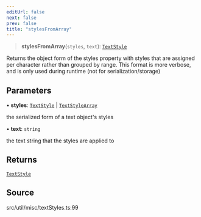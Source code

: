```yaml
---
editUrl: false
next: false
prev: false
title: "stylesFromArray"
---
```


> **stylesFromArray**(`styles`, `text`): [`TextStyle`](../../../type-aliases/TextStyle.md)

Returns the object form of the styles property with styles that are assigned per
character rather than grouped by range. This format is more verbose, and is
only used during runtime (not for serialization/storage)

## Parameters

• **styles**: [`TextStyle`](../../../type-aliases/TextStyle.md) \| [`TextStyleArray`](../type-aliases/TextStyleArray.md)

the serialized form of a text object's styles

• **text**: `string`

the text string that the styles are applied to

## Returns

[`TextStyle`](../../../type-aliases/TextStyle.md)

## Source

src/util/misc/textStyles.ts:99
